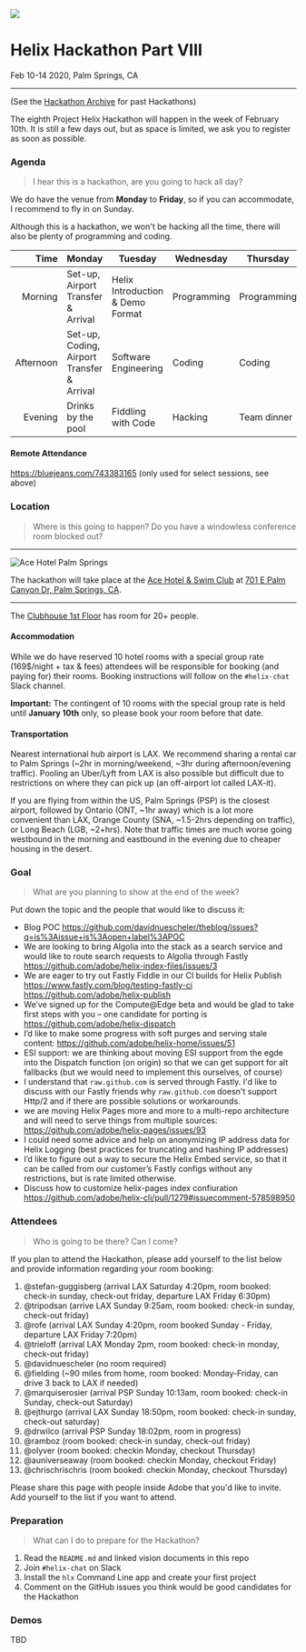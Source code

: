 ![](https://pix10.agoda.net/hotelImages/2402734/-1/b5d74d246877c37d36189a12343f3409.jpg?s=1024x768)

# Helix Hackathon Part VIII

Feb 10-14 2020, Palm Springs, CA

---

(See the [Hackathon Archive](./README.md) for past Hackathons)

The eighth Project Helix Hackathon will happen in the week of February 10th. It is still a few days out, but as space is limited, we ask you to register as soon as possible.

### Agenda

> I hear this is a hackathon, are you going to hack all day?

We do have the venue from **Monday** to **Friday**, so if you can accommodate, I recommend to fly in on Sunday.

Although this is a hackathon, we won't be hacking all the time, there will also be plenty of programming and coding.

| Time      | Monday                     | Tuesday                          | Wednesday   | Thursday    | Friday                   |
| --------: | -------------------------- | -------------------------------- | ----------- | ----------- | ------------------------ |
|   Morning | Set-up, Airport Transfer & Arrival                          | Helix Introduction & Demo Format | Programming | Programming | Demos                    |
| Afternoon | Set-up, Coding, Airport Transfer & Arrival | Software Engineering             | Coding      | Coding      | Team lunch and departure |
|   Evening | Drinks by the pool             | Fiddling with Code               | Hacking     | Team dinner | -                        |

#### Remote Attendance

https://bluejeans.com/743383165 (only used for select sessions, see above)

### Location

> Where is this going to happen? Do you have a windowless conference room blocked out?

---

![Ace Hotel Palm Springs](https://media2.trover.com/T/4fd88b659738f037dc000045/fixedw_large_4x.jpg)

The hackathon will take place at the [Ace Hotel & Swim Club](https://www.acehotel.com/palmsprings/spa-and-swim-club/swim-club/) at [701 E Palm Canyon Dr, Palm Springs, CA](https://goo.gl/maps/mYjj9XhUn8n1RB677).

---


The [Clubhouse 1st Floor](https://www.acehotel.com/palmsprings/events-and-spaces/event-spaces/spaces/) has room for 20+ people. 

#### Accommodation

While we do have reserved 10 hotel rooms with a special group rate (169$/night + tax & fees) attendees will be responsible for booking (and paying for) their rooms. Booking instructions will follow on the `#helix-chat` Slack channel.

**Important:** The contingent of 10 rooms with the special group rate is held until **January 10th** only, so please book your room before that date.

#### Transportation

Nearest international hub airport is LAX. We recommend sharing a rental car to Palm Springs (~2hr in morning/weekend, ~3hr during afternoon/evening traffic). Pooling an Uber/Lyft from LAX is also possible but difficult due to restrictions on where they can pick up (an off-airport lot called LAX-it).

If you are flying from within the US, Palm Springs (PSP) is the closest airport, followed by Ontario (ONT, ~1hr away) which is a lot more convenient than LAX, Orange County (SNA, ~1.5-2hrs depending on traffic), or Long Beach (LGB, ~2+hrs). Note that traffic times are much worse going westbound in the morning and eastbound in the evening due to cheaper housing in the desert.

### Goal

> What are you planning to show at the end of the week?

Put down the topic and the people that would like to discuss it:

- Blog POC https://github.com/davidnuescheler/theblog/issues?q=is%3Aissue+is%3Aopen+label%3APOC
- We are looking to bring Algolia into the stack as a search service and would like to route search requests to Algolia through Fastly https://github.com/adobe/helix-index-files/issues/3
- We are eager to try out Fastly Fiddle in our CI builds for Helix Publish https://www.fastly.com/blog/testing-fastly-ci https://github.com/adobe/helix-publish
- We’ve signed up for the Compute@Edge beta and would be glad to take first steps with you – one candidate for porting is https://github.com/adobe/helix-dispatch
- I’d like to make some progress with soft purges and serving stale content: https://github.com/adobe/helix-home/issues/51 
- ESI support: we are thinking about moving ESI support from the egde into the Dispatch function (on origin) so that we can get support for alt fallbacks (but we would need to implement this ourselves, of course)
- I understand that `raw.github.com` is served through Fastly. I'd like to discuss with our Fastly friends why `raw.github.com` doesn't support Http/2 and if there are possible solutions or workarounds.
- we are moving Helix Pages more and more to a multi-repo architecture and will need to serve things from multiple sources: https://github.com/adobe/helix-pages/issues/93
- I could need some advice and help on anonymizing IP address data for Helix Logging (best practices for truncating and hashing IP addresses)
- I’d like to figure out a way to secure the Helix Embed service, so that it can be called from our customer’s Fastly configs without any restrictions, but is rate limited otherwise.
- Discuss how to customize helix-pages index confiuration https://github.com/adobe/helix-cli/pull/1279#issuecomment-578598950

### Attendees

> Who is going to be there? Can I come?

If you plan to attend the Hackathon, please add yourself to the list below and provide information regarding your room booking:

1. @stefan-guggisberg (arrival LAX Saturday 4:20pm, room booked: check-in sunday, check-out friday, departure LAX Friday 6:30pm)
1. @tripodsan (arrive LAX Sunday 9:25am, room booked: check-in sunday, check-out friday)
1. @rofe (arrival LAX Sunday 4:20pm, room booked Sunday - Friday, departure LAX Friday 7:20pm)
1. @trieloff (arrival LAX Monday 2pm, room booked: check-in monday, check-out friday)
1. @davidnuescheler (no room required)
1. @fielding (~90 miles from home, room booked: Monday-Friday, can drive 3 back to LAX if needed)
1. @marquiserosier (arrival PSP Sunday 10:13am, room booked: check-in Sunday, check-out Saturday)
1. @ejthurgo (arrival LAX Sunday 18:50pm, room booked: check-in sunday, check-out saturday)
1. @drwilco (arrival PSP Sunday 18:02pm, room in progress)
1. @ramboz (room booked: check-in sunday, check-out friday)
1. @olyver (room booked: checkin Monday, checkout Thursday)
1. @auniverseaway (room booked: checkin Monday, checkout Friday)
1. @chrischrischris (room booked: checkin Monday, checkout Thursday)

Please share this page with people inside Adobe that you'd like to invite. Add yourself to the list if you want to attend.

### Preparation

> What can I do to prepare for the Hackathon?

1. Read the `README.md` and linked vision documents in this repo
2. Join `#helix-chat` on Slack
3. Install the `hlx` Command Line app and create your first project
4. Comment on the GitHub issues you think would be good candidates for the Hackathon

### Demos

TBD

